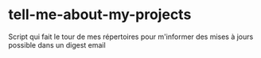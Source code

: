 # tell-me-about-my-projects
Script qui fait le tour de mes répertoires pour m'informer des mises à jours possible dans un digest email
